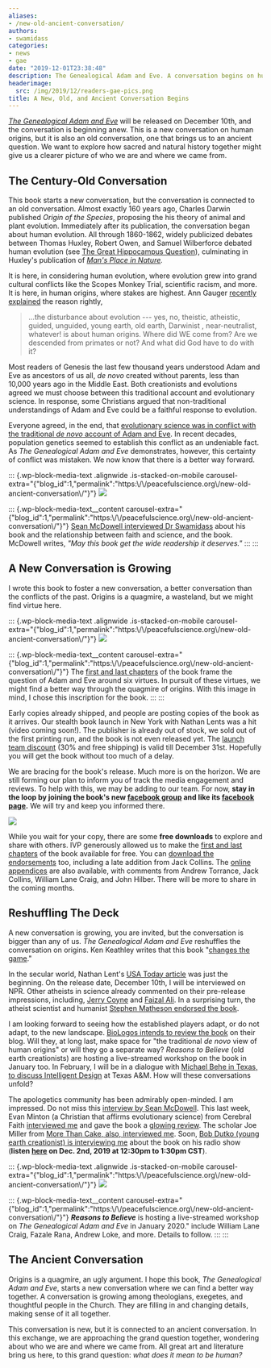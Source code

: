 ```yaml
---
aliases:
- /new-old-ancient-conversation/
authors:
- swamidass
categories:
- news
- gae
date: "2019-12-01T23:38:48"
description: The Genealogical Adam and Eve. A conversation begins on human origins, but it is also an old conversation, one that brings us to an ancient question.
headerimage:
  src: /img/2019/12/readers-gae-pics.png
title: A New, Old, and Ancient Conversation Begins
---
```


*[The Genealogical Adam and Eve](http://peacefulscience.org/genealogical-adam-eve)* will be released on December 10th, and the conversation is beginning anew. This is a new conversation on human origins, but it is also an old conversation, one that brings us to an ancient question. We want to explore how sacred and natural history together might give us a clearer picture of who we are and where we came from.

## The Century-Old Conversation

This book starts a new conversation, but the conversation is connected to an old conversation. Almost exactly 160 years ago, Charles Darwin published *Origin of the Species*, proposing the his theory of animal and plant evolution. Immediately after its publication, the conversation began about human evolution. All through 1860-1862, widely publicized debates between Thomas Huxley, Robert Owen, and Samuel Wilberforce debated human evolution (see [The Great Hippocampus Question](https://en.wikipedia.org/wiki/Great_Hippocampus_Question)), culminating in Huxley's publication of *[Man's Place in Nature](https://en.wikipedia.org/wiki/Man%27s_Place_in_Nature).*

It is here, in considering human evolution, where evolution grew into grand cultural conflicts like the Scopes Monkey Trial, scientific racism, and more. It is here, in human origins, where stakes are highest. Ann Gauger [recently explained](https://evolutionnews.org/2019/11/human-origins-not-a-simple-question/) the reason rightly,

> ...the disturbance about evolution --- yes, no, theistic, atheistic, guided, unguided, young earth, old earth, Darwinist , near-neutralist, whatever! is about human origins. Where did WE come from? Are we descended from primates or not? And what did God have to do with it?

Most readers of Genesis the last few thousand years understood Adam and Eve as ancestors of us all, *de novo* created without parents, less than 10,000 years ago in the Middle East. Both creationists and evolutions agreed we must choose between this traditional account and evolutionary science. In response, some Christians argued that non-traditional understandings of Adam and Eve could be a faithful response to evolution.

Everyone agreed, in the end, that [evolutionary science was in conflict with the traditional *de novo* account of Adam and Eve](https://discourse.peacefulscience.org/t/the-biologos-statement-on-adam-and-eve/5847). In recent decades, population genetics seemed to establish this conflict as an undeniable fact. As *The Genealogical Adam and Eve* demonstrates, however, this certainty of conflict was mistaken. We now know that there is a better way forward.

::: {.wp-block-media-text .alignwide .is-stacked-on-mobile carousel-extra="{\"blog_id\":1,\"permalink\":\"https:\\/\\/peacefulscience.org\\/new-old-ancient-conversation\\/\"}"}
![](/img/2019/08/JoshMcDowell.jpeg)

::: {.wp-block-media-text__content carousel-extra="{\"blog_id\":1,\"permalink\":\"https:\\/\\/peacefulscience.org\\/new-old-ancient-conversation\\/\"}"}
[Sean McDowell interviewed Dr Swamidass](https://seanmcdowell.org/blog/are-evolution-and-a-historical-adam-possible-a-provocative-model) about his book and the relationship between faith and science, and the book. McDowell writes, *"May this book get the wide readership it deserves."*
:::
:::

## A New Conversation is Growing

I wrote this book to foster a new conversation, a better conversation than the conflicts of the past. Origins is a quagmire, a wasteland, but we might find virtue here.

::: {.wp-block-media-text .alignwide .is-stacked-on-mobile carousel-extra="{\"blog_id\":1,\"permalink\":\"https:\\/\\/peacefulscience.org\\/new-old-ancient-conversation\\/\"}"}
![](/img/2019/12/75247353_10157262131651998_7390313083350024192_o.jpg)

::: {.wp-block-media-text__content carousel-extra="{\"blog_id\":1,\"permalink\":\"https:\\/\\/peacefulscience.org\\/new-old-ancient-conversation\\/\"}"}
The [first and last chapters](https://peacefulscience.org/download/excerpt-genealogical-adam-eve/) of the book frame the question of Adam and Eve around six virtues. In pursuit of these virtues, we might find a better way through the quagmire of origins. With this image in mind, I chose this inscription for the book.
:::
:::

Early copies already shipped, and people are posting copies of the book as it arrives. Our stealth book launch in New York with Nathan Lents was a hit (video coming soon!). The publisher is already out of stock, we sold out of the first printing run, and the book is not even released yet. The [launch team discount](https://discourse.peacefulscience.org/t/discount-code-for-the-gae/7049) (30% and free shipping) is valid till December 31st. Hopefully you will get the book without too much of a delay.

We are bracing for the book's release. Much more is on the horizon. We are still forming our plan to inform you of track the media engagement and reviews. To help with this, we may be adding to our team. For now, **stay in the loop by joining the book's new [facebook group](https://www.facebook.com/groups/genealogical.adam.eve/) and like its [facebook page](https://www.facebook.com/genealogical.adam.eve/).** We will try and keep you informed there.

![](/img/2019/12/gae-post1.jpg)

While you wait for your copy, there are some **free downloads** to explore and share with others. IVP generously allowed us to make the [first and last chapters](https://peacefulscience.org/download/excerpt-genealogical-adam-eve/) of the book available for free. You can [download the endorsements](https://peacefulscience.org/download/endorsements-genealogical-adam-eve/) too, including a late addition from Jack Collins. The [online appendices](https://www.ivpress.com/Media/Default/Downloads/Excerpts-and-Samples/5263-Appendixes.pdf) are also available, with comments from Andrew Torrance, Jack Collins, William Lane Craig, and John Hilber. There will be more to share in the coming months.

## Reshuffling The Deck

A new conversation is growing, you are invited, but the conversation is bigger than any of us. *The Genealogical Adam and Eve* reshuffles the conversation on origins. Ken Keathley writes that this book "[changes the game](https://peacefulscience.org/download/endorsements-genealogical-adam-eve/)."

In the secular world, Nathan Lent's [USA Today article](https://peacefulscience.org/lents-in-usa-today/) was just the beginning. On the release date, December 10th, I will be interviewed on NPR. Other atheists in science already commented on their pre-release impressions, including, [Jerry Coyne](https://discourse.peacefulscience.org/t/coyne-the-return-of-adam-and-eve-as-real-people/8074?u=swamidass) and [Faizal Ali](https://discourse.peacefulscience.org/t/faizal-ali-my-thoughts-on-gae/7031). In a surprising turn, the atheist scientist and humanist [Stephen Matheson endorsed the book](https://discourse.peacefulscience.org/t/a-humanists-endorsement/8017).

I am looking forward to seeing how the established players adapt, or do not adapt, to the new landscape. [BioLogos intends to review the book](https://www.facebook.com/groups/genealogical.adam.eve/permalink/778118579332336/) on their blog. Will they, at long last, make space for "the traditional *de novo* view of human origins" or will they go a separate way? *Reasons to Believe* (old earth creationists) are hosting a live-streamed workshop on the book in January too. In February, I will be in a dialogue with [Michael Behe in Texas, to discuss Intelligent Design](http://peacefulscience.org/agree-behe/) at Texas A&M. How will these conversations unfold?

The apologetics community has been admirably open-minded. I am impressed. Do not miss this [interview by Sean McDowell](https://discourse.peacefulscience.org/t/mcdowell-and-swamidass-the-proper-relationship-between-science-and-theology/8614). This last week, Evan Minton (a Christian that affirms evolutionary science) from Cerebral Faith [interviewed me](https://anchor.fm/evan-minton/episodes/Episode-49-The-Genealogical-Adam-and-Eve---Interview-With-S--Joshua-Swamidass-e93slk/a-a12b2lq) and gave the book a [glowing review](https://cerebralfaith.net/book-review-the-genealogical-adam-and-eve/). The scholar Joe Miller from [More Than Cake, also, interviewed me](https://www.facebook.com/575900232788893/videos/488455205093329/). Soon, [Bob Dutko (young earth creationist) is interviewing me](https://discourse.peacefulscience.org/t/bob-dutko-interviewing-swamidass-on-the-gae/8597) about the book on his radio show (**listen [here](https://wmuz.com/) on Dec. 2nd, 2019 at 12:30pm to 1:30pm CST**).

::: {.wp-block-media-text .alignwide .is-stacked-on-mobile carousel-extra="{\"blog_id\":1,\"permalink\":\"https:\\/\\/peacefulscience.org\\/new-old-ancient-conversation\\/\"}"}
![](/img/2018/05/swamidass_ross.jpg)

::: {.wp-block-media-text__content carousel-extra="{\"blog_id\":1,\"permalink\":\"https:\\/\\/peacefulscience.org\\/new-old-ancient-conversation\\/\"}"}
***Reasons to Believe*** is hosting a live-streamed workshop on *The Genealogical Adam and Eve* in January 2020." include William Lane Craig, Fazale Rana, Andrew Loke, and more. Details to follow.
:::
:::

## The Ancient Conversation

Origins is a quagmire, an ugly argument. I hope this book, *The Genealogical Adam and Eve*, starts a new conversation where we can find a better way together. A conversation is growing among theologians, exegetes, and thoughtful people in the Church. They are filling in and changing details, making sense of it all together.

This conversation is new, but it is connected to an ancient conversation. In this exchange, we are approaching the grand question together, wondering about who we are and where we came from. All great art and literature bring us here, to this grand question: *what does it mean to be human?*
